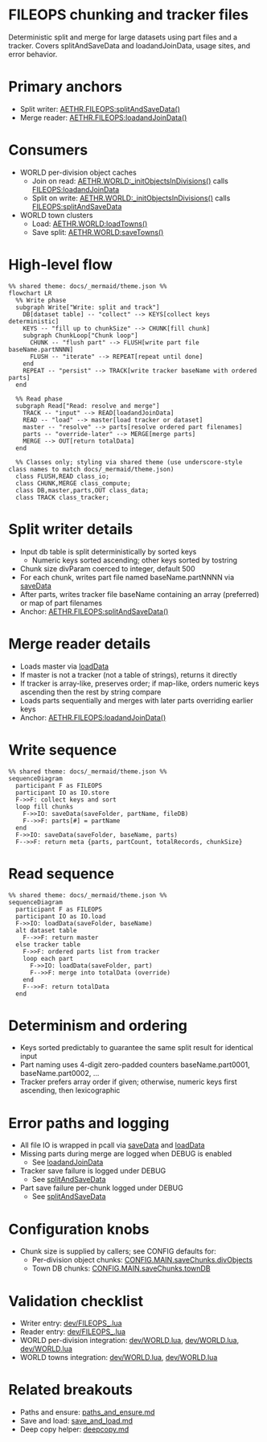 # FILEOPS chunking and tracker files

Deterministic split and merge for large datasets using part files and a tracker. Covers splitAndSaveData and loadandJoinData, usage sites, and error behavior.

# Primary anchors

- Split writer: [AETHR.FILEOPS:splitAndSaveData()](https://github.com/Gh0st352/AETHR/blob/main/dev/FILEOPS_.lua#L246)
- Merge reader: [AETHR.FILEOPS:loadandJoinData()](https://github.com/Gh0st352/AETHR/blob/main/dev/FILEOPS_.lua#L328)

# Consumers

- WORLD per-division object caches
  - Join on read: [AETHR.WORLD:_initObjectsInDivisions()](https://github.com/Gh0st352/AETHR/blob/main/dev/WORLD.lua#L1395) calls [FILEOPS:loadandJoinData](https://github.com/Gh0st352/AETHR/blob/main/dev/WORLD.lua#L1406)
  - Split on write: [AETHR.WORLD:_initObjectsInDivisions()](https://github.com/Gh0st352/AETHR/blob/main/dev/WORLD.lua#L1415) calls [FILEOPS:splitAndSaveData](https://github.com/Gh0st352/AETHR/blob/main/dev/WORLD.lua#L1415)
- WORLD town clusters
  - Load: [AETHR.WORLD:loadTowns()](https://github.com/Gh0st352/AETHR/blob/main/dev/WORLD.lua#L1529)
  - Save split: [AETHR.WORLD:saveTowns()](https://github.com/Gh0st352/AETHR/blob/main/dev/WORLD.lua#L1541)

# High-level flow

```mermaid
%% shared theme: docs/_mermaid/theme.json %%
flowchart LR
  %% Write phase
  subgraph Write["Write: split and track"]
    DB[dataset table] -- "collect" --> KEYS[collect keys deterministic]
    KEYS -- "fill up to chunkSize" --> CHUNK[fill chunk]
    subgraph ChunkLoop["Chunk loop"]
      CHUNK -- "flush part" --> FLUSH[write part file baseName.partNNNN]
      FLUSH -- "iterate" --> REPEAT[repeat until done]
    end
    REPEAT -- "persist" --> TRACK[write tracker baseName with ordered parts]
  end

  %% Read phase
  subgraph Read["Read: resolve and merge"]
    TRACK -- "input" --> READ[loadandJoinData]
    READ -- "load" --> master[load tracker or dataset]
    master -- "resolve" --> parts[resolve ordered part filenames]
    parts -- "override-later" --> MERGE[merge parts]
    MERGE --> OUT[return totalData]
  end

  %% Classes only; styling via shared theme (use underscore-style class names to match docs/_mermaid/theme.json)
  class FLUSH,READ class_io;
  class CHUNK,MERGE class_compute;
  class DB,master,parts,OUT class_data;
  class TRACK class_tracker;
```

# Split writer details

- Input db table is split deterministically by sorted keys
  - Numeric keys sorted ascending; other keys sorted by tostring
- Chunk size divParam coerced to integer, default 500
- For each chunk, writes part file named baseName.partNNNN via [saveData](https://github.com/Gh0st352/AETHR/blob/main/dev/FILEOPS_.lua#L155)
- After parts, writes tracker file baseName containing an array (preferred) or map of part filenames
- Anchor: [AETHR.FILEOPS:splitAndSaveData()](https://github.com/Gh0st352/AETHR/blob/main/dev/FILEOPS_.lua#L246)

# Merge reader details

- Loads master via [loadData](https://github.com/Gh0st352/AETHR/blob/main/dev/FILEOPS_.lua#L173)
- If master is not a tracker (not a table of strings), returns it directly
- If tracker is array-like, preserves order; if map-like, orders numeric keys ascending then the rest by string compare
- Loads parts sequentially and merges with later parts overriding earlier keys
- Anchor: [AETHR.FILEOPS:loadandJoinData()](https://github.com/Gh0st352/AETHR/blob/main/dev/FILEOPS_.lua#L328)

# Write sequence

```mermaid
%% shared theme: docs/_mermaid/theme.json %%
sequenceDiagram
  participant F as FILEOPS
  participant IO as IO.store
  F->>F: collect keys and sort
  loop fill chunks
    F->>IO: saveData(saveFolder, partName, fileDB)
    F-->>F: parts[#] = partName
  end
  F->>IO: saveData(saveFolder, baseName, parts)
  F-->>F: return meta {parts, partCount, totalRecords, chunkSize}
```

# Read sequence

```mermaid
%% shared theme: docs/_mermaid/theme.json %%
sequenceDiagram
  participant F as FILEOPS
  participant IO as IO.load
  F->>IO: loadData(saveFolder, baseName)
  alt dataset table
    F-->>F: return master
  else tracker table
    F->>F: ordered parts list from tracker
    loop each part
      F->>IO: loadData(saveFolder, part)
      F-->>F: merge into totalData (override)
    end
    F-->>F: return totalData
  end
```

# Determinism and ordering

- Keys sorted predictably to guarantee the same split result for identical input
- Part naming uses 4-digit zero-padded counters baseName.part0001, baseName.part0002, ...
- Tracker prefers array order if given; otherwise, numeric keys first ascending, then lexicographic

# Error paths and logging

- All file IO is wrapped in pcall via [saveData](https://github.com/Gh0st352/AETHR/blob/main/dev/FILEOPS_.lua#L155) and [loadData](https://github.com/Gh0st352/AETHR/blob/main/dev/FILEOPS_.lua#L173)
- Missing parts during merge are logged when DEBUG is enabled
  - See [loadandJoinData](https://github.com/Gh0st352/AETHR/blob/main/dev/FILEOPS_.lua#L395)
- Tracker save failure is logged under DEBUG
  - See [splitAndSaveData](https://github.com/Gh0st352/AETHR/blob/main/dev/FILEOPS_.lua#L309)
- Part save failure per-chunk logged under DEBUG
  - See [splitAndSaveData](https://github.com/Gh0st352/AETHR/blob/main/dev/FILEOPS_.lua#L287)

# Configuration knobs

- Chunk size is supplied by callers; see CONFIG defaults for:
  - Per-division object chunks: [CONFIG.MAIN.saveChunks.divObjects](https://github.com/Gh0st352/AETHR/blob/main/dev/CONFIG_.lua#L241)
  - Town DB chunks: [CONFIG.MAIN.saveChunks.townDB](https://github.com/Gh0st352/AETHR/blob/main/dev/CONFIG_.lua#L242)

# Validation checklist

- Writer entry: [dev/FILEOPS_.lua](https://github.com/Gh0st352/AETHR/blob/main/dev/FILEOPS_.lua#L246)
- Reader entry: [dev/FILEOPS_.lua](https://github.com/Gh0st352/AETHR/blob/main/dev/FILEOPS_.lua#L328)
- WORLD per-division integration: [dev/WORLD.lua](https://github.com/Gh0st352/AETHR/blob/main/dev/WORLD.lua#L1395), [dev/WORLD.lua](https://github.com/Gh0st352/AETHR/blob/main/dev/WORLD.lua#L1404), [dev/WORLD.lua](https://github.com/Gh0st352/AETHR/blob/main/dev/WORLD.lua#L1415)
- WORLD towns integration: [dev/WORLD.lua](https://github.com/Gh0st352/AETHR/blob/main/dev/WORLD.lua#L1529), [dev/WORLD.lua](https://github.com/Gh0st352/AETHR/blob/main/dev/WORLD.lua#L1541)

# Related breakouts

- Paths and ensure: [paths_and_ensure.md](./paths_and_ensure.md)
- Save and load: [save_and_load.md](./save_and_load.md)
- Deep copy helper: [deepcopy.md](./deepcopy.md)
